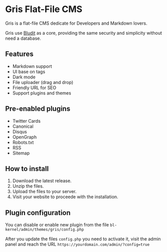 # Gris Flat-File CMS
Gris is a flat-file CMS dedicate for Developers and Markdown lovers.

Gris use [Bludit](https://www.bludit.com) as a core, providing the same security and simplicity without need a database.

## Features
- Markdown support
- UI base on tags
- Dark mode
- File uploader (drag and drop)
- Friendly URL for SEO
- Support plugins and themes

## Pre-enabled plugins
- Twitter Cards
- Canonical
- Disqus
- OpenGraph
- Robots.txt
- RSS
- Sitemap

## How to install
1. Download the latest release.
2. Unzip the files.
3. Upload the files to your server.
4. Visit your website to proceede with the installation.

## Plugin configuration
You can disable or enable new plugin from the file `bl-kernel/admin/themes/gris/config.php`

After you update the files `config.php` you need to activate it, visit the admin panel and reach the URL `https://yourdomain.com/admin/?config=true`
